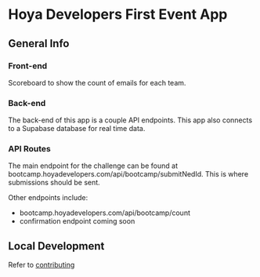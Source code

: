 # Hoya Developers First Event App

## General Info

### Front-end

Scoreboard to show the count of emails for each team.

### Back-end

The back-end of this app is a couple API endpoints. This app also connects to a Supabase database for real time data.

### API Routes

The main endpoint for the challenge can be found at bootcamp.hoyadevelopers.com/api/bootcamp/submitNedId. This is where submissions should be sent.  

Other endpoints include:

* bootcamp.hoyadevelopers.com/api/bootcamp/count
* confirmation endpoint coming soon

## Local Development

Refer to [contributing](/CONTRIBUTING.md)
